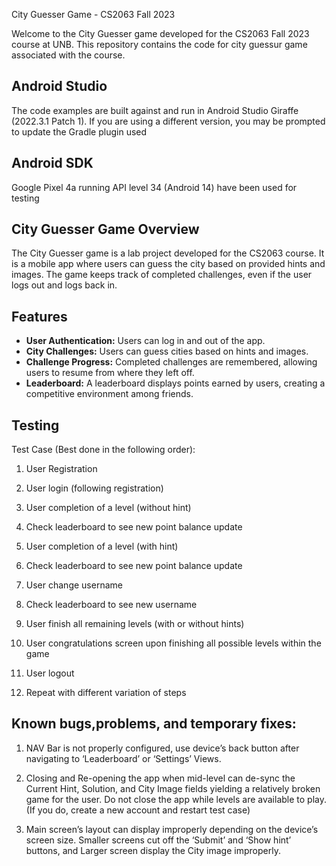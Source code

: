 City Guesser Game - CS2063 Fall 2023

Welcome to the City Guesser game developed for the CS2063 Fall 2023 course at UNB. This repository contains the code for city guessur game associated with the course.

## Android Studio

The code examples are built against and run in Android Studio Giraffe (2022.3.1 Patch 1). If you are using a different version, you may be prompted to update the Gradle plugin used

## Android SDK
Google Pixel 4a running API level 34 (Android 14) have been used for testing

## City Guesser Game Overview

The City Guesser game is a lab project developed for the CS2063 course. It is a mobile app where users can guess the city based on provided hints and images. The game keeps track of completed challenges, even if the user logs out and logs back in.

## Features

- **User Authentication:** Users can log in and out of the app.
- **City Challenges:** Users can guess cities based on hints and images.
- **Challenge Progress:** Completed challenges are remembered, allowing users to resume from where they left off.
- **Leaderboard:** A leaderboard displays points earned by users, creating a competitive environment among friends.

## Testing
Test Case (Best done in the following order): 
 

1. User Registration 

2. User login (following registration) 

3. User completion of a level (without hint) 

4. Check leaderboard to see new point balance update 

5. User completion of a level (with hint) 

6. Check leaderboard to see new point balance update 

7. User change username 

8. Check leaderboard to see new username 

9. User finish all remaining levels (with or without hints) 

10. User congratulations screen upon finishing all possible levels within the game 

11. User logout 

12. Repeat with different variation of steps 

## Known bugs,problems, and temporary fixes:
1. NAV Bar is not properly configured, use device’s back button after navigating to ‘Leaderboard’ or ‘Settings’ Views. 

2. Closing and Re-opening the app when mid-level can de-sync the Current Hint, Solution, and City Image fields yielding a relatively broken game for the user. Do not close the app while levels are available to play. (If you do, create a new account and restart test case) 

3. Main screen’s layout can display improperly depending on the device’s screen size. Smaller screens cut off the ‘Submit’ and ‘Show hint’ buttons, and Larger screen display the City image improperly. 

